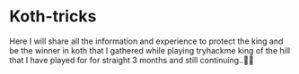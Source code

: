 # Koth-tricks
Here I will share all the information and experience to protect the king and be the winner in koth that I gathered while playing tryhackme king of the hill that I have played for for straight 3 months and still continuing..👨‍💻
